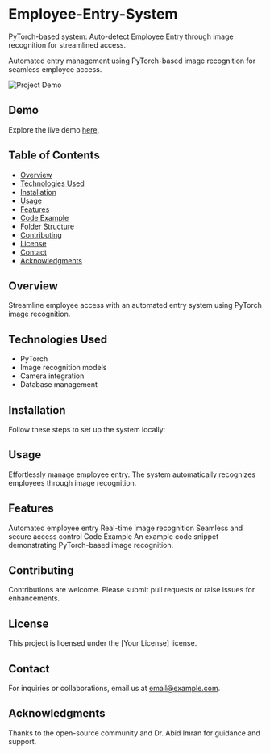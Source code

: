 # Employee-Entry-System
PyTorch-based system: Auto-detect Employee Entry through image recognition for streamlined access.

Automated entry management using PyTorch-based image recognition for seamless employee access.

![Project Demo](demo.gif) <!-- Replace with a link to your project's demo GIF or screenshot -->

## Demo

Explore the live demo [here](demo-link). <!-- Replace with the actual demo link -->

## Table of Contents

- [Overview](#overview)
- [Technologies Used](#technologies-used)
- [Installation](#installation)
- [Usage](#usage)
- [Features](#features)
- [Code Example](#code-example)
- [Folder Structure](#folder-structure)
- [Contributing](#contributing)
- [License](#license)
- [Contact](#contact)
- [Acknowledgments](#acknowledgments)

## Overview

Streamline employee access with an automated entry system using PyTorch image recognition.

## Technologies Used

- PyTorch
- Image recognition models
- Camera integration
- Database management

## Installation

Follow these steps to set up the system locally:


## Usage
Effortlessly manage employee entry. The system automatically recognizes employees through image recognition.

## Features
Automated employee entry
Real-time image recognition
Seamless and secure access control
Code Example
An example code snippet demonstrating PyTorch-based image recognition.


## Contributing
Contributions are welcome. Please submit pull requests or raise issues for enhancements.

## License
This project is licensed under the [Your License] license.

## Contact
For inquiries or collaborations, email us at email@example.com.

## Acknowledgments
Thanks to the open-source community and Dr. Abid Imran for guidance and support.

